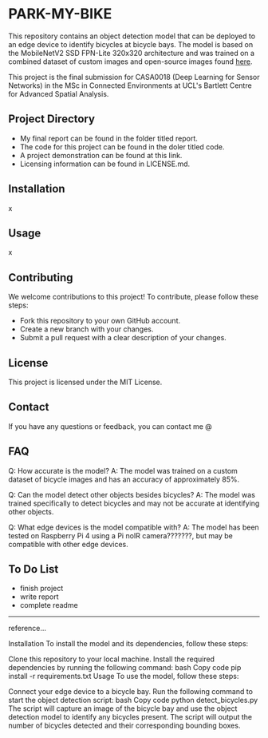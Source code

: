 # PARK-MY-BIKE
This repository contains an object detection model that can be deployed to an edge device to identify bicycles at bicycle bays. The model is based on the MobileNetV2 SSD FPN-Lite 320x320 architecture and was trained on a combined dataset of custom images and open-source images found [here](https://images.cv/dataset/bicycle-image-classification-dataset).

This project is the final submission for CASA0018 (Deep Learning for Sensor Networks) in the MSc in Connected Environments at UCL's Bartlett Centre for Advanced Spatial Analysis.

## Project Directory
- My final report can be found in the folder titled report.
- The code for this project can be found in the doler titled code.
- A project demonstration can be found at this link.
- Licensing information can be found in LICENSE.md.

## Installation
x

## Usage
x

## Contributing
We welcome contributions to this project! To contribute, please follow these steps:

- Fork this repository to your own GitHub account.
- Create a new branch with your changes.
- Submit a pull request with a clear description of your changes.

## License
This project is licensed under the MIT License.

## Contact
If you have any questions or feedback, you can contact me @

## FAQ
Q: How accurate is the model?
A: The model was trained on a custom dataset of bicycle images and has an accuracy of approximately 85%.

Q: Can the model detect other objects besides bicycles?
A: The model was trained specifically to detect bicycles and may not be accurate at identifying other objects.

Q: What edge devices is the model compatible with?
A: The model has been tested on Raspberry Pi 4 using a Pi noIR camera???????, but may be compatible with other edge devices.

## To Do List
- finish project
- write report
- complete readme


----------------------------------------------------------------------------------
reference...

Installation
To install the model and its dependencies, follow these steps:

Clone this repository to your local machine.
Install the required dependencies by running the following command:
bash
Copy code
pip install -r requirements.txt
Usage
To use the model, follow these steps:

Connect your edge device to a bicycle bay.
Run the following command to start the object detection script:
bash
Copy code
python detect_bicycles.py
The script will capture an image of the bicycle bay and use the object detection model to identify any bicycles present.
The script will output the number of bicycles detected and their corresponding bounding boxes.
